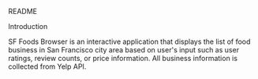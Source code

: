 README

Introduction

SF Foods Browser is an interactive application that displays the list of food business in San Francisco city area based on user's input such as user ratings, review counts, or price information. All business information is collected from Yelp API. 